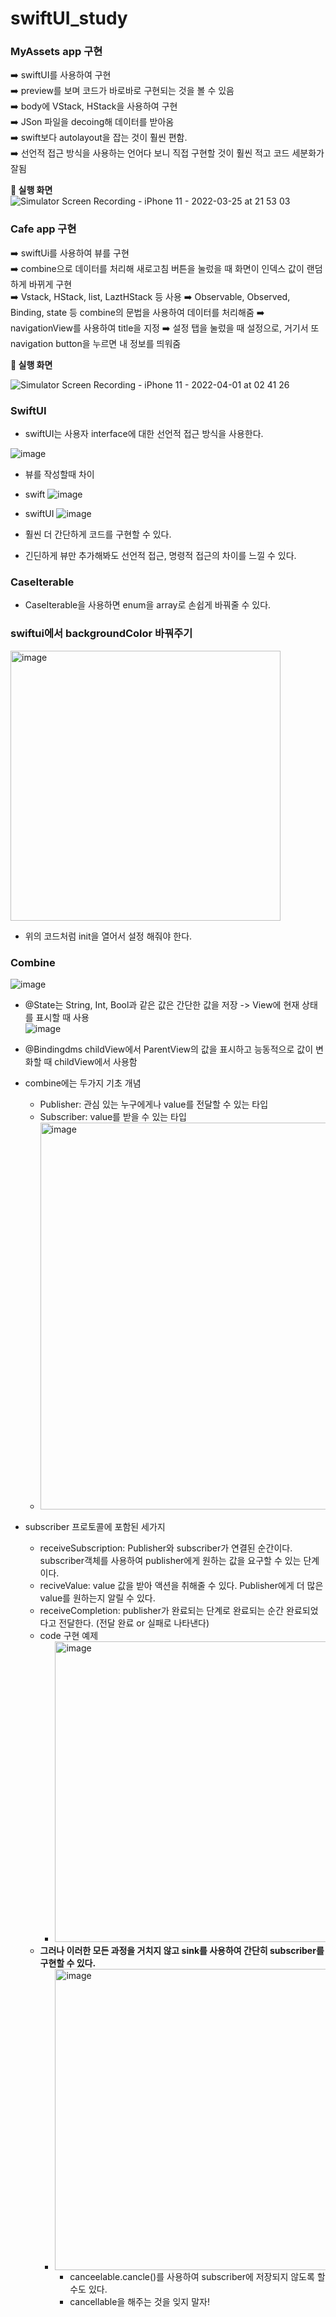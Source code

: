 # swiftUI_study</br>

### MyAssets app 구현
   ➡️ swiftUI를 사용하여 구현</br>
   ➡️ preview를 보며 코드가 바로바로 구현되는 것을 볼 수 있음</br>
   ➡️ body에 VStack, HStack을 사용하여 구현</br>
   ➡️ JSon 파일을 decoing해 데이터를 받아옴</br>
   ➡️ swift보다 autolayout을 잡는 것이 훨씬 편함.</br>
   ➡️ 선언적 접근 방식을 사용하는 언어다 보니 직접 구현할 것이 훨씬 적고 코드 세분화가 잘됨</br>
   
**📲 실행 화면 </br>**
![Simulator Screen Recording - iPhone 11 - 2022-03-25 at 21 53 03](https://user-images.githubusercontent.com/77050826/160124249-b5a6285d-bdb0-4c5d-afd6-d68e7e5f86de.gif)</br>

### Cafe app 구현
   ➡️ swiftUi를 사용하여 뷰를 구현</br>
   ➡️ combine으로 데이터를 처리해 새로고침 버튼을 눌렀을 때 화면이 인덱스 값이 랜덤하게 바뀌게 구현</br>
   ➡️ Vstack, HStack, list, LaztHStack 등 사용
   ➡️ Observable, Observed, Binding, state 등 combine의 문법을 사용하여 데이터를 처리해줌
   ➡️ navigationView를 사용하여 title을 지정
   ➡️ 설정 탭을 눌렀을 때 설정으로, 거기서 또 navigation button을 누르면 내 정보를 띄워줌
   
**📲 실행 화면 </br>**
   
![Simulator Screen Recording - iPhone 11 - 2022-04-01 at 02 41 26](https://user-images.githubusercontent.com/77050826/161272059-ac7858d8-e1a9-4958-81f3-1742dc928b1f.gif)</br>


### SwiftUI
   - swiftUI는 사용자 interface에 대한 선언적 접근 방식을 사용한다.


![image](https://user-images.githubusercontent.com/77050826/159869093-19d8f943-a381-4485-99e9-d170822a6310.png)</br>

   - 뷰를 작성할때 차이</br>
   - swift
   ![image](https://user-images.githubusercontent.com/77050826/160241777-9aa15f9f-fb3a-4880-950d-a66b0af2ccc4.png)</br>
   - swiftUI
  ![image](https://user-images.githubusercontent.com/77050826/160269425-8a81da9f-d144-4f21-99e6-7246277643a0.png)</br>
   
   - 훨씬 더 간단하게 코드를 구현할 수 있다.
   - 긴딘하게 뷰만 추가해봐도 선언적 접근, 명령적 접근의 차이를 느낄 수 있다.

 ### CaseIterable
  - CaseIterable을 사용하면 enum을 array로 손쉽게 바꿔줄 수 있다.</br>

### swiftui에서 backgroundColor 바꿔주기
<img width="432" alt="image" src="https://user-images.githubusercontent.com/77050826/160885239-fa688565-4f75-4101-b511-96f7195aeab8.png"></br> 
   - 위의 코드처럼 init을 열어서 설정 해줘야 한다.</br>

### Combine

![image](https://user-images.githubusercontent.com/77050826/161272833-caed7e80-6c2a-4993-97da-503000535e4a.png)</br>
   - @State는 String, Int, Bool과 같은 값은 간단한 값을 저장 -> View에 현재 상태를 표시할 때 사용</br>
![image](https://user-images.githubusercontent.com/77050826/161273049-bedf10e8-aa49-458d-b4e6-b60c23bc9f5b.png)</br>
   - @Bindingdms childView에서 ParentView의 값을 표시하고 능동적으로 값이 변화할 때 childView에서 사용함</br>
   
   - combine에는 두가지 기초 개념
      - Publisher: 관심 있는 누구에게나 value를 전달할 수 있는 타입</br>
      - Subscriber: value를 받을 수 있는 타입</br>
      - <img width="619" alt="image" src="https://user-images.githubusercontent.com/77050826/161298641-88afa9ee-ec8f-4056-b50c-f04c0ab3ec8b.png"></br>
   - subscriber 프로토콜에 포함된 세가지</br>
      - receiveSubscription: Publisher와 subscriber가 연결된 순간이다. subscriber객체를 사용하여 publisher에게 원하는 값을 요구할 수 있는 단계이다. </br>
      - reciveValue: value 값을 받아 액션을 취해줄 수 있다. Publisher에게 더 많은 value를 원하는지 알릴 수 있다.</br>
      - receiveCompletion: publisher가 완료되는 단계로 완료되는 순간 완료되었다고 전달한다. (전달 완료 or 실패로 나타낸다)</br>
      - code 구현 예제</br>
         - <img width="481" alt="image" src="https://user-images.githubusercontent.com/77050826/161299884-56b19497-5659-4df3-8bb9-3e2eccb4f257.png"></br>
      - **그러나 이러한 모든 과정을 거치지 않고 sink를 사용하여 간단히 subscriber를 구현할 수 있다.**</br>
         - <img width="482" alt="image" src="https://user-images.githubusercontent.com/77050826/161300659-3fcf770c-c869-434e-a0fa-93cbffea0714.png"></br>
            - canceelable.cancle()를 사용하여 subscriber에 저장되지 않도록 할 수도 있다.</br>
            - cancellable을 해주는 것을 잊지 말자!</br>



   

    
    
